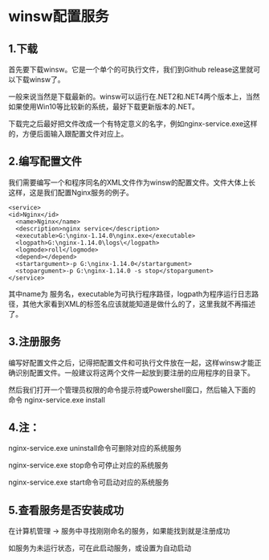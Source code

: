 # winsw配置服务

## 1.下载

  首先要下载winsw。它是一个单个的可执行文件，我们到Github release这里就可以下载winsw了。

  一般来说当然是下载最新的。winsw可以运行在.NET2和.NET4两个版本上，当然如果使用Win10等比较新的系统，最好下载更新版本的.NET。

  下载完之后最好把文件改成一个有特定意义的名字，例如nginx-service.exe这样的，方便后面输入跟配置文件对应上。

## 2.编写配置文件

  我们需要编写一个和程序同名的XML文件作为winsw的配置文件。文件大体上长这样，这是我们配置Nginx服务的例子。

    <service>
    <id>Nginx</id>
      <name>Nginx</name>
      <description>nginx service</description>
      <executable>G:\nginx-1.14.0\nginx.exe</executable>
      <logpath>G:\nginx-1.14.0\logs\</logpath>
      <logmode>roll</logmode>
      <depend></depend>
      <startargument>-p G:\nginx-1.14.0</startargument>
      <stopargument>-p G:\nginx-1.14.0 -s stop</stopargument>
    </service>
  其中name为 服务名，executable为可执行程序路径，logpath为程序运行日志路径，其他大家看到XML的标签名应该就能知道是做什么的了，这里我就不再描述了。

## 3.注册服务

  编写好配置文件之后，记得把配置文件和可执行文件放在一起，这样winsw才能正确识别配置文件。一般建议将这两个文件一起放到要注册的应用程序的目录下。

  然后我们打开一个管理员权限的命令提示符或Powershell窗口，然后输入下面的命令 nginx-service.exe install

## 4.注：

  nginx-service.exe uninstall命令可删除对应的系统服务

  nginx-service.exe stop命令可停止对应的系统服务

  nginx-service.exe start命令可启动对应的系统服务

## 5.查看服务是否安装成功

  在计算机管理 -> 服务中寻找刚刚命名的服务，如果能找到就是注册成功

  如服务为未运行状态，可在此启动服务，或设置为自动启动